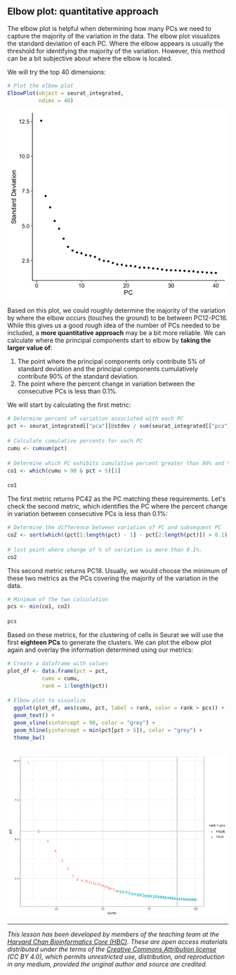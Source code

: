 ## Elbow plot: quantitative approach

The elbow plot is helpful when determining how many PCs we need to capture the majority of the variation in the data. The elbow plot visualizes the standard deviation of each PC. Where the elbow appears is usually the threshold for identifying the majority of the variation. However, this method can be a bit subjective about where the elbow is located. 

We will try the top 40 dimensions:

```r
# Plot the elbow plot
ElbowPlot(object = seurat_integrated, 
          ndims = 40)
```

<p align="center">
<img src="../img/SC_elbowplot.png" width="500">
</p>


Based on this plot, we could roughly determine the majority of the variation by where the elbow occurs (touches the ground) to be between PC12-PC16. While this gives us a good rough idea of the number of PCs needed to be included, a **more quantitative approach** may be a bit more reliable. We can calculate where the principal components start to elbow by **taking the larger value of**:

1. The point where the principal components only contribute 5% of standard deviation and the principal components cumulatively contribute 90% of the standard deviation.
2. The point where the percent change in variation between the consecutive PCs is less than 0.1%.

We will start by calculating the first metric:

```r
# Determine percent of variation associated with each PC
pct <- seurat_integrated[["pca"]]@stdev / sum(seurat_integrated[["pca"]]@stdev) * 100

# Calculate cumulative percents for each PC
cumu <- cumsum(pct)

# Determine which PC exhibits cumulative percent greater than 90% and % variation associated with the PC as less than 5
co1 <- which(cumu > 90 & pct < 5)[1]

co1
```

The first metric returns PC42 as the PC matching these requirements. Let's check the second metric, which identifies the PC where the percent change in variation between consecutive PCs is less than 0.1%:

```r
# Determine the difference between variation of PC and subsequent PC
co2 <- sort(which((pct[1:length(pct) - 1] - pct[2:length(pct)]) > 0.1), decreasing = T)[1] + 1

# last point where change of % of variation is more than 0.1%.
co2
```

This second metric returns PC18. Usually, we would choose the minimum of these two metrics as the PCs covering the majority of the variation in the data.

```r
# Minimum of the two calculation
pcs <- min(co1, co2)

pcs
```

Based on these metrics, for the clustering of cells in Seurat we will use the first **eighteen PCs** to generate the clusters. We can plot the elbow plot again and overlay the information determined using our metrics:

```r
# Create a dataframe with values
plot_df <- data.frame(pct = pct, 
           cumu = cumu, 
           rank = 1:length(pct))

# Elbow plot to visualize 
  ggplot(plot_df, aes(cumu, pct, label = rank, color = rank > pcs)) + 
  geom_text() + 
  geom_vline(xintercept = 90, color = "grey") + 
  geom_hline(yintercept = min(pct[pct > 5]), color = "grey") +
  theme_bw()
 
 ```
  
<p align="center">
<img src="../img/SC_elbowplot_colored_new.png">
</p>


***

*This lesson has been developed by members of the teaching team at the [Harvard Chan Bioinformatics Core (HBC)](http://bioinformatics.sph.harvard.edu/). These are open access materials distributed under the terms of the [Creative Commons Attribution license](https://creativecommons.org/licenses/by/4.0/) (CC BY 4.0), which permits unrestricted use, distribution, and reproduction in any medium, provided the original author and source are credited.*

